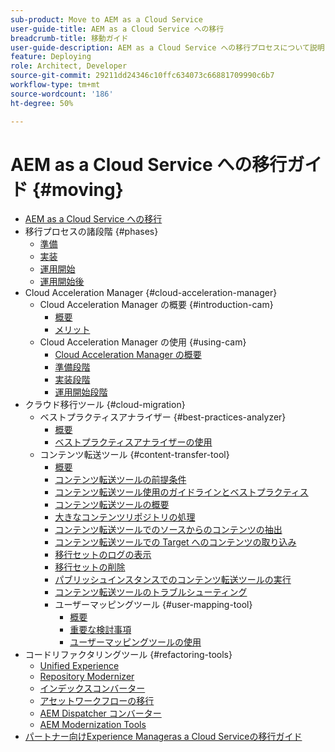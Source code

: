 ```yaml
---
sub-product: Move to AEM as a Cloud Service
user-guide-title: AEM as a Cloud Service への移行
breadcrumb-title: 移動ガイド
user-guide-description: AEM as a Cloud Service への移行プロセスについて説明します。
feature: Deploying
role: Architect, Developer
source-git-commit: 29211dd24346c10ffc634073c66881709990c6b7
workflow-type: tm+mt
source-wordcount: '186'
ht-degree: 50%

---
```



# AEM as a Cloud Service への移行ガイド {#moving}

+ [AEM as a Cloud Service への移行](/help/move-to-cloud-service/home.md)
+ 移行プロセスの諸段階 {#phases}
   + [準備](/help/move-to-cloud-service/migration-readiness.md)
   + [実装](/help/move-to-cloud-service/migration-implementation.md)
   + [運用開始](/help/move-to-cloud-service/migration-go-live.md)
   + [運用開始後](/help/move-to-cloud-service/migration-post-go-live.md)
+ Cloud Acceleration Manager {#cloud-acceleration-manager}
   + Cloud Acceleration Manager の概要 {#introduction-cam}
      + [概要](/help/move-to-cloud-service/cloud-acceleration-manager/introduction/overview-cam.md)
      + [メリット](/help/move-to-cloud-service/cloud-acceleration-manager/introduction/benefits-cam.md)
   + Cloud Acceleration Manager の使用 {#using-cam}
      + [Cloud Acceleration Manager の概要](/help/move-to-cloud-service/cloud-acceleration-manager/using-cam/getting-started-cam.md)
      + [準備段階](/help/move-to-cloud-service/cloud-acceleration-manager/using-cam/cam-readiness-phase.md)
      + [実装段階](/help/move-to-cloud-service/cloud-acceleration-manager/using-cam/cam-implementation-phase.md)
      + [運用開始段階](/help/move-to-cloud-service/cloud-acceleration-manager/using-cam/cam-golive-phase.md)
+ クラウド移行ツール {#cloud-migration}
   + ベストプラクティスアナライザー {#best-practices-analyzer}
      + [概要](/help/move-to-cloud-service/best-practices-analyzer/overview-best-practices-analyzer.md)
      + [ベストプラクティスアナライザーの使用](/help/move-to-cloud-service/best-practices-analyzer/using-best-practices-analyzer.md)
   + コンテンツ転送ツール {#content-transfer-tool}
      + [概要](/help/move-to-cloud-service/content-transfer-tool/using-content-transfer-tool/overview-content-transfer-tool.md)
      + [コンテンツ転送ツールの前提条件](/help/move-to-cloud-service/content-transfer-tool/using-content-transfer-tool/prerequisites-content-transfer-tool.md)
      + [コンテンツ転送ツール使用のガイドラインとベストプラクティス](/help/move-to-cloud-service/content-transfer-tool/using-content-transfer-tool/guidelines-best-practices-content-transfer-tool.md)
      + [コンテンツ転送ツールの概要](/help/move-to-cloud-service/content-transfer-tool/using-content-transfer-tool/getting-started-content-transfer-tool.md)
      + [大きなコンテンツリポジトリの処理](/help/move-to-cloud-service/content-transfer-tool/using-content-transfer-tool/handling-large-content-repositories.md)
      + [コンテンツ転送ツールでのソースからのコンテンツの抽出](/help/move-to-cloud-service/content-transfer-tool/using-content-transfer-tool/extracting-content.md)
      + [コンテンツ転送ツールでの Target へのコンテンツの取り込み](/help/move-to-cloud-service/content-transfer-tool/using-content-transfer-tool/ingesting-content.md)
      + [移行セットのログの表示](/help/move-to-cloud-service/content-transfer-tool/using-content-transfer-tool/viewing-logs.md)
      + [移行セットの削除](/help/move-to-cloud-service/content-transfer-tool/using-content-transfer-tool/deleting-migrationset.md)
      + [パブリッシュインスタンスでのコンテンツ転送ツールの実行](/help/move-to-cloud-service/content-transfer-tool/using-content-transfer-tool/running-content-transfer-tool-publish-instance.md)
      + [コンテンツ転送ツールのトラブルシューティング](/help/move-to-cloud-service/content-transfer-tool/using-content-transfer-tool/troubleshooting-content-transfer-tool.md)
      + ユーザーマッピングツール {#user-mapping-tool}
         + [概要](/help/move-to-cloud-service/content-transfer-tool/user-mapping-tool/overview-user-mapping-tool.md)
         + [重要な検討事項](/help/move-to-cloud-service/content-transfer-tool/user-mapping-tool/considerations-user-mapping-tool.md)
         + [ユーザーマッピングツールの使用](/help/move-to-cloud-service/content-transfer-tool/user-mapping-tool/using-user-mapping-tool.md)
+ コードリファクタリングツール {#refactoring-tools}
   + [Unified Experience](/help/move-to-cloud-service/unified-experience.md)
   + [Repository Modernizer](/help/move-to-cloud-service/refactoring-tools/repo-modernizer.md)
   + [インデックスコンバーター](/help/move-to-cloud-service/refactoring-tools/index-converter.md)
   + [アセットワークフローの移行](/help/move-to-cloud-service/moving-to-aem-assets/asset-workflow-migration-tool.md)
   + [AEM Dispatcher コンバーター](/help/move-to-cloud-service/refactoring-tools/dispatcher-transformation-utility-tools.md)
   + [AEM Modernization Tools](/help/move-to-cloud-service/refactoring-tools/aem-modernization-tools.md)
+ [パートナー向けExperience Manageras a Cloud Serviceの移行ガイド](/help/move-to-cloud-service/getting-started.md)
